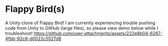 # Flappy Bird(s)
A Unity clone of Flappy Bird! I am currently experiencing trouble pushing code from Unity to GitHub (large files), so please view demo below while I troubleshoot!
https://github.com/user-attachments/assets/222e8b04-6267-4fbb-92c6-d0022c5527d8


